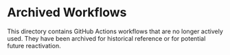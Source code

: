 # Archived Workflows

This directory contains GitHub Actions workflows that are no longer actively used. They have been archived for historical reference or for potential future reactivation.
